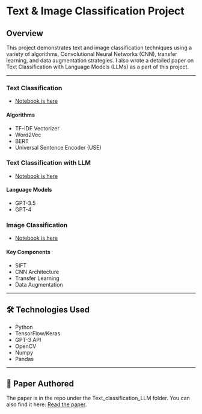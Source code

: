 # Text & Image Classification Project

## Overview

This project demonstrates text and image classification techniques using a variety of algorithms, Convolutional Neural Networks (CNN), transfer learning, and data augmentation strategies. I also wrote a detailed paper on Text Classification with Language Models (LLMs) as a part of this project.

---

### Text Classification
* [Notebook is here](https://github.com/Noxfr69/Text_image_classification/blob/main/text_classification_p6.ipynb)

#### Algorithms
* TF-IDF Vectorizer
* Word2Vec
* BERT
* Universal Sentence Encoder (USE)

### Text Classification with LLM
* [Notebook is here](https://github.com/Noxfr69/Text_image_classification/blob/main/Text_classification_LLM/Open_ai_classification.ipynb)

#### Language Models
* GPT-3.5
* GPT-4

### Image Classification
* [Notebook is here](https://github.com/Noxfr69/Text_image_classification/blob/main/CNN_classification_p6.ipynb)

#### Key Components
* SIFT
* CNN Architecture
* Transfer Learning
* Data Augmentation

---

## 🛠 Technologies Used

- Python
- TensorFlow/Keras
- GPT-3 API
- OpenCV
- Numpy
- Pandas

---

## 📝 Paper Authored

The paper is in the repo under the Text_classification_LLM folder. 
You can also find it here: [Read the paper](https://jbgidrol.com/paper/Text_classification_with_LLMs.pdf).


